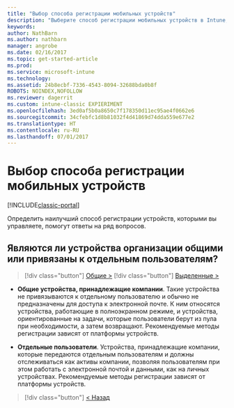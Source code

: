 ```yaml
---
title: "Выбор способа регистрации мобильных устройств"
description: "Выберите способ регистрации мобильных устройств в Intune, ответив на несколько простых вопросов."
keywords: 
author: NathBarn
ms.author: nathbarn
manager: angrobe
ms.date: 02/16/2017
ms.topic: get-started-article
ms.prod: 
ms.service: microsoft-intune
ms.technology: 
ms.assetid: 24b8ecbf-7336-4543-8094-32688bda0b8f
ROBOTS: NOINDEX,NOFOLLOW
ms.reviewer: dagerrit
ms.custom: intune-classic EXPIERIMENT
ms.openlocfilehash: 3ed0af5b0a8650c7f178350d11ec95ae4f0662e6
ms.sourcegitcommit: 34cfebfc1d8b81032f4d41869d74dda559e677e2
ms.translationtype: HT
ms.contentlocale: ru-RU
ms.lasthandoff: 07/01/2017
---
```

# <a name="choose-how-to-enroll-mobile-devices"></a>Выбор способа регистрации мобильных устройств

[!INCLUDE[classic-portal](../includes/classic-portal.md)]

Определить наилучший способ регистрации устройств, которыми вы управляете, помогут ответы на ряд вопросов.

## <a name="are-your-company-owned-devices-shared-or-do-they-have-dedicated-users"></a>**Являются ли устройства организации общими или привязаны к отдельным пользователям?**

> [!div class="button"]
[Общие >](choose-how-to-enroll-devices4.md)
> [!div class="button"]
[Выделенные >](choose-how-to-enroll-devices6.md)

- **Общие устройства, принадлежащие компании**. Такие устройства не привязываются к отдельному пользователю и обычно не предназначены для доступа к электронной почте. К ним относятся устройства, работающие в полноэкранном режиме, и устройства, ориентированные на задачи, которые пользователи берут из пула при необходимости, а затем возвращают. Рекомендуемые методы регистрации зависят от платформы устройств.

- **Отдельные пользователи**. Устройства, принадлежащие компании, которые передаются отдельным пользователям и должны отслеживаться как активы компании, позволяя пользователям при этом работать с электронной почтой и данными, как на личных устройствах. Рекомендуемые методы регистрации зависят от платформы устройств.

> [!div class="button"]
[< Назад](choose-how-to-enroll-devices1.md)

